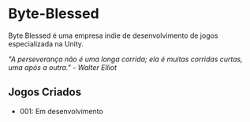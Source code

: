 # Byte-Blessed

Byte Blessed é uma empresa indie de desenvolvimento de jogos especializada na Unity.

_"A perseverança não é uma longa corrida; ela é muitas corridas curtas, uma após a outra." - Walter Elliot_

## Jogos Criados
- 001: Em desenvolvimento